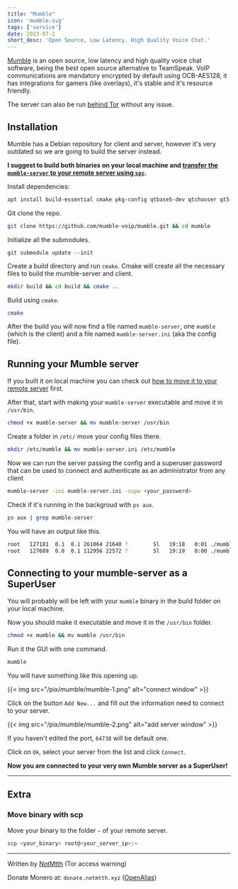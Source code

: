 ```yaml
---
title: "Mumble"
icon: 'mumble.svg'
tags: ['service']
date: 2023-07-2
short_desc: 'Open Source, Low Latency, High Quality Voice Chat.'
---
```


[Mumble](https://mumble.info) is an open source, low latency and high quality voice chat software, being the best open source alternative to TeamSpeak.
VoIP communications are mandatory encrypted by default using OCB-AES128, it has integrations for gamers (like overlays), it's stable and it's resource friendly.

The server can also be run [behind Tor](https://gitlab.torproject.org/legacy/trac/-/wikis/doc/TorifyHOWTO/Mumble) without any issue.

## Installation

Mumble has a Debian repository for client and server, however it's very outdated so we are going to build the server instead.

**I suggest to build both binaries on your local machine and [transfer the `mumble-server` to your remote server using `spc`](#extra).**


Install dependencies:
```sh
apt install build-essential cmake pkg-config qtbase5-dev qtchooser qt5-qmake qtbase5-dev-tools qttools5-dev qttools5-dev-tools libqt5svg5-dev libboost-dev libssl-dev libprotobuf-dev protobuf-compiler libprotoc-dev libcap-dev libxi-dev libasound2-dev libogg-dev libsndfile1-dev libspeechd-dev libavahi-compat-libdnssd-dev libxcb-xinerama0 libzeroc-ice-dev libpoco-dev g++-multilib
```

Git clone the repo.

```sh
git clone https://github.com/mumble-voip/mumble.git && cd mumble
```

Initialize all the submodules.

```
git submodule update --init
```

Create a build directory and run `cmake`. 
Cmake will create all the necessary files to build the mumble-server and client.

```sh
mkdir build && cd build && cmake ..
```

Build using `cmake`.

```sh
cmake
```

After the build you will now find a file named `mumble-server`, one `mumble` (which is the client) and a file named `mumble-server.ini` (aka the config file).

## Running your Mumble server

If you built it on local machine you can check out [how to move it to your remote server](#extra) first.

After that, start with making your `mumble-server` executable and move it in `/usr/bin`.

```sh
chmod +x mumble-server && mv mumble-server /usr/bin
```

Create a folder in `/etc/` move your config files there.

```sh
mkdir /etc/mumble && mv mumble-server.ini /etc/mumble
```

Now we can run the server passing the config and a superuser password that can be used to connect and authenticate as an administrator from any client

```sh
mumble-server -ini mumble-server.ini -supw <your_password>
```

Check if it's running in the backgroud with `ps aux`.

```sh
ps aux | grep mumble-server
```

You will have an output like this.

```sh
root   127181  0.1  0.1 261064 21640 ?        Sl   19:18   0:01 ./mumble-server
root   127689  0.0  0.1 112956 22572 ?        Sl   19:19   0:00 ./mumble-server
```

## Connecting to your mumble-server as a SuperUser

You will probably will be left with your `mumble` binary in the build folder on your local machine. 

Now you should make it executable and move it in the `/usr/bin` folder.

```sh
chmod +x mumble && mv mumble /usr/bin
```

Run it the GUI with one command.

```sh
mumble
```

You will have something like this opening up.

{{< img src="/pix/mumble/mumble-1.png" alt="connect window" >}}

Click on the button `Add New...` and fill out the information need to connect to your server.

{{< img src="/pix/mumble/mumble-2.png" alt="add server window" >}}

If you haven't edited the port, `64738` will be default one. 

Click on `Ok`, select your server from the list and click `Connect`.

**Now you are connected to your very own Mumble server as a SuperUser!**

---

## Extra

### Move binary with scp

Move your binary to the folder `~` of your remote server.

```sh
scp <your_binary> root@<your_server_ip>:~
```

---

Written by [NotMtth](https://notmtth.xyz) (Tor access warning)

Donate Monero at: `donate.notmtth.xyz` ([OpenAlias](https://openalias.org/))
